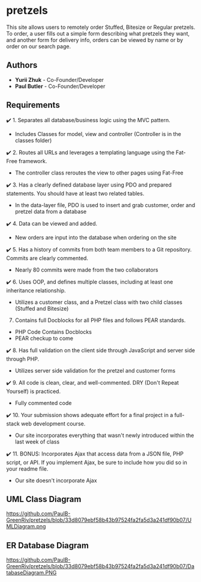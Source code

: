 # pretzels
This site allows users to remotely order Stuffed, Bitesize or Regular pretzels. To order, a user fills out a simple form describing what pretzels they want, and another form for delivery info, orders can be viewed by name or by order on our search page.

## Authors
- **Yurii Zhuk** - Co-Founder/Developer
- **Paul Butler** - Co-Founder/Developer

## Requirements

:heavy_check_mark: 1. Separates all database/business logic using the MVC pattern.
  * Includes Classes for model, view and controller (Controller is in the classes folder)

:heavy_check_mark: 2. Routes all URLs and leverages a templating language using the Fat-Free framework.
  * The controller class reroutes the view to other pages using Fat-Free

:heavy_check_mark: 3. Has a clearly defined database layer using PDO and prepared statements. You should have at least two related tables.
  * In the data-layer file, PDO is used to insert and grab customer, order and pretzel data from a database

:heavy_check_mark: 4. Data can be viewed and added.
  * New orders are input into the database when ordering on the site

:heavy_check_mark: 5. Has a history of commits from both team members to a Git repository. Commits are clearly commented.
  * Nearly 80 commits were made from the two collaborators

:heavy_check_mark: 6. Uses OOP, and defines multiple classes, including at least one inheritance relationship.
  * Utilizes a customer class, and a Pretzel class with two child classes (Stuffed and Bitesize)

7. Contains full Docblocks for all PHP files and follows PEAR standards.
  * PHP Code Contains Docblocks 
  * PEAR checkup to come

:heavy_check_mark: 8. Has full validation on the client side through JavaScript and server side through PHP.
  * Utilizes server side validation for the pretzel and customer forms

:heavy_check_mark: 9. All code is clean, clear, and well-commented. DRY (Don't Repeat Yourself) is practiced.
  * Fully commented code

:heavy_check_mark: 10. Your submission shows adequate effort for a final project in a full-stack web development course.
  * Our site incorporates everything that wasn't newly introduced within the last week of class

:heavy_check_mark: 11. BONUS:  Incorporates Ajax that access data from a JSON file, PHP script, or API. If you implement Ajax, be sure to include how you did so in your readme file.
  * Our site doesn't incorporate Ajax

## UML Class Diagram
https://github.com/PaulB-GreenRiv/pretzels/blob/33d8079ebf58b43b97524fa2fa5d3a241df90b07/UMLDiagram.png

## ER Database Diagram
https://github.com/PaulB-GreenRiv/pretzels/blob/33d8079ebf58b43b97524fa2fa5d3a241df90b07/DatabaseDiagram.PNG





